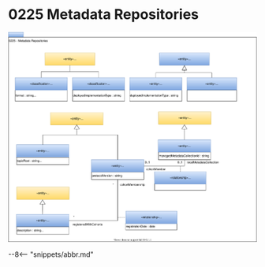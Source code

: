 <!-- SPDX-License-Identifier: CC-BY-4.0 -->
<!-- Copyright Contributors to the Egeria project. -->

# 0225 Metadata Repositories

![UML](0225-metadata-repositories.svg)


--8<-- "snippets/abbr.md"
